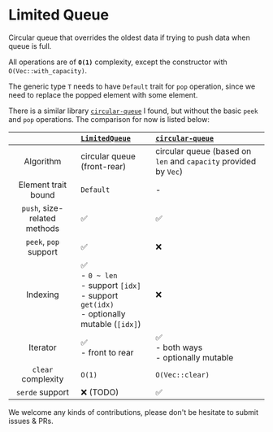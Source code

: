 # Limited Queue

Circular queue that overrides the oldest data if trying to push data when queue is full.

All operations are of **`O(1)`** complexity, except the constructor with `O(Vec::with_capacity)`.

The generic type `T` needs to have `Default` trait for `pop` operation, since we need to replace the popped element with some element.

There is a similar library [`circular-queue`](https://github.com/YaLTeR/circular-queue) I found, but without the basic `peek` and `pop` operations. The comparison for now is listed below:

||[`LimitedQueue`](.)| [`circular-queue`]((https://github.com/YaLTeR/circular-queue)) |
|:-:|:-|:-|
|Algorithm|circular queue (front-rear)|circular queue (based on `len` and `capacity` provided by `Vec`)|
|Element trait bound|`Default`|-|
|`push`, size-related methods|✅|✅|
|`peek`, `pop` support|✅|❌|
|Indexing|✅<br>- `0 ~ len`<br>- support `[idx]`<br>- support `get(idx)`<br>- optionally mutable (`[idx]`)|❌|
|Iterator|✅<br>- front to rear|✅<br>- both ways<br>- optionally mutable|
|`clear` complexity|`O(1)`|`O(Vec::clear)`|
|`serde` support|❌ (TODO)|✅|

We welcome any kinds of contributions, please don't be hesitate to submit issues & PRs.